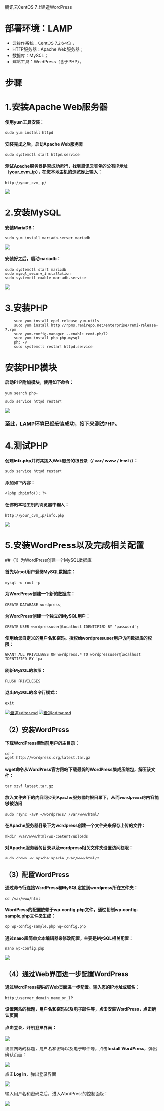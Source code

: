 腾讯云CentOS 7上建造WordPress

# 部署环境：LAMP

- 云操作系统：CentOS 7.2 64位；
- HTTP服务器：Apache Web服务器；
- 数据库：MySQL；
- 建站工具：WordPress（基于PHP）。

# 步骤

# 1.安装Apache Web服务器

#### 使用yum工具安装：

```
sudo yum install httpd
```

#### 安装完成之后，启动Apache Web服务器

```
sudo systemctl start httpd.service
```

#### 测试Apache服务器是否成功运行，找到腾讯云实例的公有IP地址（your_cvm_ip），在您本地主机的浏览器上输入：

```
http://your_cvm_ip/
```

![](./image/image003.jpg)

# 2.安装MySQL

#### 安装MariaDB：

```
sudo yum install mariadb-server mariadb
```

![](./image/image004.jpg)

#### 安装好之后，启动mariadb：

```
sudo systemctl start mariadb
sudo mysql_secure_installation
sudo systemctl enable mariadb.service
```

![](./image/image005.jpg)

# 3.安装PHP

```
    sudo yum install epel-release yum-utils
    sudo yum install http://rpms.remirepo.net/enterprise/remi-release-7.rpm
	sudo yum-config-manager --enable remi-php72
	sudo yum install php php-mysql
	php -v
	sudo systemctl restart httpd.service
```



# 安装PHP模块

#### 启动PHP附加模块，使用如下命令：

```
yum search php-
```

```
sudo service httpd restart
```

![](./image/image007.jpg)

### 至此，LAMP环境已经安装成功，接下来测试PHP。

# 4.测试PHP

#### 创建info.php并将其插入Web服务的根目录（/ var / www / html /）：

```
sudo service httpd restart
```

#### 添加如下内容：

```
<?php phpinfo(); ?>
```

#### 在你的本地主机的浏览器中输入：

```
http://your_cvm_ip/info.php
```

![](./image/image008.jpg)

# 5.安装WordPress以及完成相关配置

\##（1）为WordPress创建一个MySQL数据库

#### 首先以root用户登录MySQL数据库：

```
mysql -u root -p
```

#### 为WordPress创建一个新的数据库：

```
CREATE DATABASE wordpress;
```

#### 为WordPress创建一个独立的MySQL用户：

```
CREATE USER wordpressuser@localhost IDENTIFIED BY 'password';
```

#### 使用给您自定义的用户名和密码。授权给wordpressuser用户访问数据库的权限：

```
GRANT ALL PRIVILEGES ON wordpress.* TO wordpressuser@localhost IDENTIFIED BY 'pa
```

#### 刷新MySQL的权限：

```
FLUSH PRIVILEGES;
```

#### 退出MySQL的命令行模式：

```
exit
```

[![盘道editor.md](https://github.com/Hymn1226/cloud-computing/raw/master/test2/8-1.png)](https://github.com/Hymn1226/cloud-computing/blob/master/test2/8-1.png) [![盘道editor.md](https://github.com/Hymn1226/cloud-computing/raw/master/test2/8-2.png)](https://github.com/Hymn1226/cloud-computing/blob/master/test2/8-2.png)

## （2）安装WordPress

#### 下载WordPress至当前用户的主目录：

```
cd ~
wget http://wordpress.org/latest.tar.gz
```

#### wget命令从WordPress官方网站下载最新的WordPress集成压缩包，解压该文件：

```
tar xzvf latest.tar.gz
```

#### 放入文件夹下的内容同步到Apache服务器的根目录下，从而wordpress的内容能够被访问

```
sudo rsync -avP ~/wordpress/ /var/www/html/
```

#### 在Apache服务器目录下为wordpress创建一个文件夹来保存上传的文件：

```
mkdir /var/www/html/wp-content/uploads
```

#### 对Apache服务器的目录以及wordpress相关文件夹设置访问权限：

```
sudo chown -R apache:apache /var/www/html/*
```



## （3）配置WordPress

#### 通过命令行连接WordPress和MySQL定位到wordpress所在文件夹：

```
cd /var/www/html
```

#### WordPress的配置依赖于wp-config.php文件，通过复制wp-config-sample.php文件来生成：

```
cp wp-config-sample.php wp-config.php
```

#### 通过nano超简单文本编辑器来修改配置，主要是MySQL相关配置：

```
nano wp-config.php
```

![](./image/image012.jpg)

## （4）通过Web界面进一步配置WordPress

#### 通过WordPress提供的Web页面进一步配置。输入您的IP地址或域名：

```
http://server_domain_name_or_IP
```

#### 设置网站的标题，用户名和密码以及电子邮件等，点击安装WordPress，点击确认页面

#### 点击登录，开机登录界面：

![](./image/image013.png)

设置网站的标题，用户名和密码以及电子邮件等，点击**Install WordPress**，弹出确认页面：

![](./image/image014.png)

点击**Log In**，弹出登录界面

![](./image/image015.png)

输入用户名和密码之后，进入WordPress的控制面板：

![](./image/image016.png)